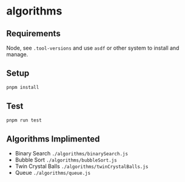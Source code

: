 # algorithms

## Requirements
Node, see `.tool-versions` and use `asdf` or other system to install and manage.

## Setup
```zsh
pnpm install
```

## Test
```zsh
pnpm run test
```
## Algorithms Implimented
* Binary Search `./algorithms/binarySearch.js`
* Bubble Sort `./algorithms/bubbleSort.js`
* Twin Crystal Balls `./algorithms/twinCrystalBalls.js`
* Queue `./algorithms/queue.js`